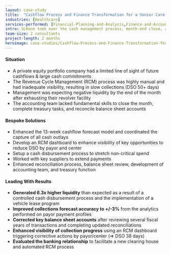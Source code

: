 ```yaml
---
layout: case-study
title:  "Cashflow Process and Finance Transformation for a Senior Care Group"
industries: [Healthcare]
services-performed: [Financial-Planning-and-Analysis,Finance-and-Accounting-Processes]
intro: SLKone took over the cash management process, month-end close, and finance functions at a senior care organization with more than 100 centers, helping the organization to avert a negative total liquidity while gaining visibility of the hurdles ahead 
team-size: 2 consultants
project-length: 2 months
heroimage: case-studies/Cashflow-Process-and-Finance-Transformation-for-a-Senior-Care-Group.jpg
---
```


#### Situation
- A private equity portfolio company had a limited line of sight of future cashflows & large cash commitments
- The Revenue Cycle Management (RCM) process was highly manual and had inadequate visibility, resulting in slow collections (DSO 50+ days)
- Management was expecting negative liquidity by the end of the month after exhausting their revolver facility
- The accounting team lacked fundamental skills to close the month, complete treasury tasks, and reconcile balance sheet accounts

#### Bespoke Solutions
- Enhanced the 13-week cashflow forecast model and coordinated the capture of all cash outlays
- Develop an RCM dashboard to enhance visibility of key opportunities to reduce DSO by payor and center
- Setup a cash disbursement process to stretch non-critical spend
- Worked with key suppliers to extend payments
- Enhanced reconciliation process, balance sheet review, development of accounting team, and treasury function

#### Leading With Results
- **Generated 6.3x higher liquidity** than expected as a result of a controlled cash disbursement process and the implementation of a vehicle lease program
- **Improved collections forecast accuracy to +/-3%** from the analytics performed on payor payment profiles
- **Corrected key balance sheet accounts** after reviewing several fiscal years of transactions and completing updated reconciliations
- **Enhanced visibility of collection progress** using an RCM dashboard triggering corrective actions by payor/center (=> DSO 38 days)
- **Evaluated the banking relationship** to facilitate a new clearing house and automated RCM process
